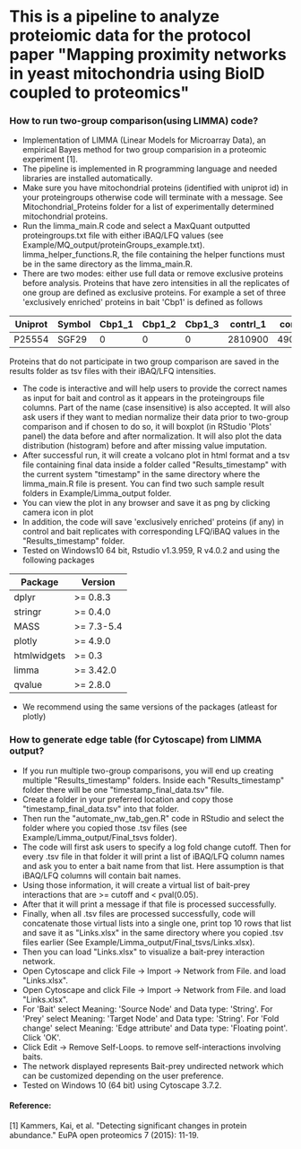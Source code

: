 # This is a pipeline to analyze proteiomic data for the protocol paper "Mapping proximity networks in yeast mitochondria using BioID coupled to proteomics"

### How to run two-group comparison(using LIMMA) code?
* Implementation of LIMMA (Linear Models for Microarray Data), an empirical Bayes method for two group comparision in a proteomic experiment [1].
* The pipeline is implemented in R programming language and needed libraries are installed automatically.
* Make sure you have mitochondrial proteins (identified with uniprot id) in your proteingroups otherwise code will terminate with a message. See Mitochondrial_Proteins folder for a list of experimentally determined mitochondrial proteins.
* Run the limma_main.R code and select a MaxQuant outputted proteingroups.txt file with either iBAQ/LFQ values (see  Example/MQ_output/proteinGroups_example.txt). limma_helper_functions.R, the file containing the helper functions must be in the same directory as the limma_main.R.
* There are two modes: either use full data or remove exclusive proteins before analysis. Proteins that have zero intensities in all the replicates of one group are defined as exclusive proteins. For example  a set of three 'exclusively enriched' proteins in bait 'Cbp1' is defined as follows

 |Uniprot | Symbol  |Cbp1_1  |  Cbp1_2  |  Cbp1_3  |  contrl_1 |   contrl_2  |  contrl_3|
 |--------|---------|--------|----------|----------|-----------|-------------|----------|
 |P25554  |SGF29    |0       |     0    |    0     |   2810900 |    4903800  |     0    |
 Proteins that do not participate in two group comparison are saved in the results folder as tsv files with their iBAQ/LFQ intensities.
* The code is interactive and will help users to provide the correct names as input for bait and control as it appears in the proteingroups file columns. Part of the name (case insensitive) is also accepted. It will also ask users if they want to median normalize their data prior to two-group comparison and if chosen to do so, it will boxplot (in RStudio 'Plots' panel) the data before and after normalization. It will also plot the data distribution (histogram) before and after missing value imputation.           
* After successful run, it will create a volcano plot in html format and a tsv file containing final data inside a folder called "Results_timestamp" with the current system "timestamp" in the same directory where the limma_main.R file is present. You can find two such sample result folders in Example/Limma_output folder. 
* You can view the plot in any browser and save it as png by clicking camera icon in plot
* In addition, the code will save 'exclusively enriched' proteins (if any) in control and bait replicates with corresponding LFQ/iBAQ values in the "Results_timestamp" folder.
* Tested on Windows10 64 bit, Rstudio v1.3.959, R v4.0.2 and using the following packages

| Package  | Version |
| ------------- | ------------- |
| dplyr         | >= 0.8.3  |
| stringr       | >= 0.4.0  |
| MASS       | >= 7.3-5.4 |
| plotly       | >= 4.9.0  |
| htmlwidgets       | >= 0.3 |
| limma       | >= 3.42.0  |
| qvalue       | >= 2.8.0  |

* We recommend using the same versions of the packages (atleast for plotly)

### How to generate edge table (for Cytoscape) from LIMMA output?
*	If you run multiple two-group comparisons, you will end up creating multiple "Results_timestamp" folders. Inside each "Results_timestamp" folder there will be one "timestamp_final_data.tsv" file.
*	Create a folder in your preferred location and copy those "timestamp_final_data.tsv" into that folder.
*	Then run the "automate_nw_tab_gen.R" code in RStudio and select the folder where you copied those .tsv files (see Example/Limma_output/Final_tsvs folder).
*	The code will first ask users to specify a log fold change cutoff. Then for every .tsv file in that folder it will print a list of iBAQ/LFQ column names and ask you to enter a bait name from that list. Here assumption is that iBAQ/LFQ columns will contain bait names.
*	Using those information, it will create a virtual list of bait-prey interactions that are >= cutoff and < pval(0.05).
*	After that it will print a message if that file is processed successfully.
*	Finally, when all .tsv files are processed successfully, code will concatenate those virtual lists into a single one, print top 10 rows that list and save it as "Links.xlsx" in the same directory where you copied .tsv files earlier (See Example/Limma_output/Final_tsvs/Links.xlsx).
*	Then you can load "Links.xlsx" to visualize a bait-prey interaction network.
*	Open Cytoscape and click File &#8594; Import &#8594; Network from File. and load "Links.xlsx".
*	Open Cytoscape and click File &#8594; Import &#8594; Network from File. and load "Links.xlsx".
*	For 'Bait' select Meaning: 'Source Node' and Data type: 'String'. For 'Prey' select Meaning: 'Target Node' and Data type: 'String'. For 'Fold change' select Meaning: 'Edge attribute' and Data type: 'Floating point'. Click 'OK'.
*	Click Edit &#8594; Remove Self-Loops. to remove self-interactions involving baits.
*	The network displayed represents Bait-prey undirected network which can be customized depending on the user preference.
*	Tested on Windows 10 (64 bit) using Cytoscape 3.7.2.



#### Reference:
[1] Kammers, Kai, et al. "Detecting significant changes in protein abundance." EuPA open proteomics 7 (2015): 11-19.

